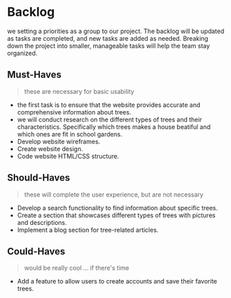 # Backlog

we setting a priorities as a group to our project. The backlog will be updated
as tasks are completed, and new tasks are added as needed. Breaking down the
project into smaller, manageable tasks will help the team stay organized.

## Must-Haves

> these are necessary for basic usability

- the first task is to ensure that the website provides accurate and
  comprehensive information about trees.
- we will conduct research on the different types of trees and their
  characteristics. Specifically which trees makes a house beatiful and which
  ones are fit in school gardens.
- Develop website wireframes.
- Create website design.
- Code website HTML/CSS structure.

## Should-Haves

> these will complete the user experience, but are not necessary

- Develop a search functionality to find information about specific trees.
- Create a section that showcases different types of trees with pictures and
  descriptions.
- Implement a blog section for tree-related articles.

## Could-Haves

> would be really cool ... if there's time

- Add a feature to allow users to create accounts and save their favorite trees.
